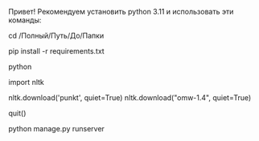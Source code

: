 
Привет! Рекомендуем установить python 3.11 и использовать эти команды:

cd /Полный/Путь/До/Папки

pip install -r requirements.txt

python

import nltk

nltk.download('punkt', quiet=True)
nltk.download("omw-1.4", quiet=True)

quit()

python manage.py runserver